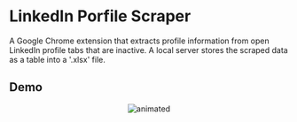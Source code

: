 # LinkedIn Porfile Scraper
A Google Chrome extension that extracts profile information from open LinkedIn profile tabs that are inactive.
A local server stores the scraped data as a table into a '.xlsx' file.

## Demo
<p align="center">
  <img src="https://user-images.githubusercontent.com/74137136/154077341-b46cdce1-65b7-43fd-b83b-4e35c56a2b64.gif" alt="animated" />
</p>

